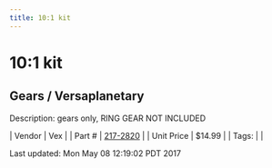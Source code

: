 ```yaml
---
title: 10:1 kit
---
```


# 10:1 kit
## Gears / Versaplanetary
Description: 	gears only, RING GEAR NOT INCLUDED 

| Vendor | Vex | 
| Part # | [217-2820](http://www.vexrobotics.com/versaplanetary.html) | 
| Unit Price | $14.99 | 
| Tags: |  | 

Last updated: Mon May 08 12:19:02 PDT 2017